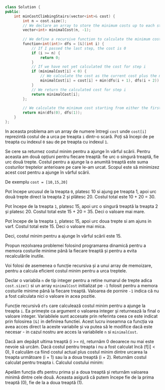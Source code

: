 ```cpp 
class Solution {
public:
    int minCostClimbingStairs(vector<int>& cost) {
        int n = cost.size();
        // We declare an array to store the minimum costs up to each step
        vector<int> minimalCost(n, -1);
        
        // We define a recursive function to calculate the minimum cost
        function<int(int)> dfs = [&](int i) {
            // If I passed the last step, the cost is 0
            if (i >= n) {
                return 0;
            }
            // If we have not yet calculated the cost for step i
            if (minimalCost[i] < 0) {
                // We calculate the cost as the current cost plus the minimum cost between moving up to the next step or to the second step
                minimalCost[i] = cost[i] + min(dfs(i + 1), dfs(i + 2));
            }
            // We return the calculated cost for step i
            return minimalCost[i];
        };
        
        // We calculate the minimum cost starting from either the first step or the second step
        return min(dfs(0), dfs(1));
    }
};


```

In aceasta problema am un array de numere întregi `cost` unde `cost[i]` reprezintă costul de a urca pe treapta `i` dintr-o scară.
Poți să începi de pe treapta cu indexul `0` sau de pe treapta cu indexul `1`.

Se cere sa returnez costul minim pentru a ajunge în vârful scării.
Pentru aceasta am două opțiuni pentru fiecare treaptă: fie urc o singură treaptă, fie urc două trepte.
Costul pentru a ajunge la o anumită treaptă este suma costurilor treptelor anterioare pe care le-am urcat.
Scopul este să minimizez acest cost pentru a ajunge în vârful scării.

De exemplu `cost = [10,15,20]` 

Pot începe urcusul de la treapta `0`, platesc 10 si ajung pe treapta 1, apoi urc două trepte direct la treapta 2 și plătesc 20. Costul total este 10 + 20 = 30.

Pot începe de la treapta `1`, platesc 15, apoi urc o singură treaptă la treapta 2 și platesc 20. Costul total este 15 + 20 = 35. Deci o valoare mai mare.

Pot începe de la treapta `1`, platesc 15, apoi urc doua trepte si am ajuns in varf. Costul total este 15. Deci o valoare mai mica.

Deci, costul minim pentru a ajunge în vârful scării este 15.

Propun rezolvarea problemei folosind programarea dinamică pentru a memora costurile minime până la fiecare treaptă și pentru a evita recalculările inutile.

Voi folosi de asemenea o funcție recursiva și a unui array de memoizare, pentru a calcula eficient costul minim pentru a urca treptele.

Declar o variabila `n` de tip integer pentru a retine numarul de trepte adica `cost.size()` si un array `minimalCost` initializat pe `-1` folosit pentru a memora costurile minime până la fiecare treaptă. Valoarea de pornire `-1` indica că nu a fost calculata nici o valoare in acea pozitie.

Funcție recursivă `dfs` care calculează costul minim pentru a ajunge la treapta `i`.
Ea primește ca argument o valoarea integer și returnează la final o valoare integer. Variabilele sunt accesate prin referinta ceea ce este indicat prin folosirea `[&]` in definirea functiei. Acest lucru inseamna ca funcția va avea acces direct la aceste variabile și va putea să le modifice dacă este necesar - in cazul nostru are acces la variabilele `n` si `minimalCost`.

Dacă am depășit ultima treaptă (i >= n), returnăm 0 deoarece nu mai este nevoie să urcăm.
Dacă costul pentru treapta i nu a fost calculat încă (f[i] < 0), îl calculăm ca fiind costul actual plus costul minim dintre urcarea la treapta următoare (i + 1) sau la a doua treaptă (i + 2).
Returnăm costul calculat pentru treapta i.
Calculul costului minim:

Apelăm funcția dfs pentru prima și a doua treaptă și returnăm valoarea minimă dintre cele două. Aceasta asigură că putem începe fie de la prima treaptă (0), fie de la a doua treaptă (1).


